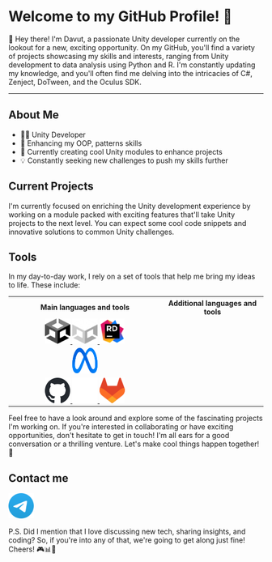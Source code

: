 # Welcome to my GitHub Profile! 🚀

👋 Hey there! I'm Davut, a passionate Unity developer currently on the lookout for a new, exciting opportunity. On my GitHub, you'll find a variety of projects showcasing my skills and interests, ranging from Unity development to data analysis using Python and R. I'm constantly updating my knowledge, and you'll often find me delving into the intricacies of C#, Zenject, DoTween, and the Oculus SDK.
_______________________________________________________________________________________________________________
## About Me
- 👨‍💻 Unity Developer
- 🌱 Enhancing my OOP, patterns skills
- 🚀 Currently creating cool Unity modules to enhance projects
- 💡 Constantly seeking new challenges to push my skills further

## Current Projects
I'm currently focused on enriching the Unity development experience by working on a module packed with exciting features that'll take Unity projects to the next level. You can expect some cool code snippets and innovative solutions to common Unity challenges.

## Tools
In my day-to-day work, I rely on a set of tools that help me bring my ideas to life. These include:

<body>
    <table align="center">
        <tr>
            <th align="center" width="60%">Main languages and tools</th>
            <th align="center" width="40%">Additional languages and tools</th>
        </tr>
        <tr>
            <td align="center">
                <a href="https://unity.com#gh-light-mode-only">
                    <img src="resources/unity_icon.svg" width="50" height="50" alt="Unity logo">
                </a>
                <a href="https://unity.com#gh-dark-mode-only">
                    <img src="resources/unity-dark_icon.svg" width="50" height="50" alt="Unity logo">
                </a>
                <a href="https://www.jetbrains.com/">
                    <img src="resources/rider-colored_icon.svg" width="50" height="50" alt="Rider logo">
                </a>
            </td>
            <td></td>
        </tr>
        <tr>
            <td align="center">
                <a href="https://www.meta.com/">
                    <img src="resources/meta-colored_icon.svg" width="50" height="50" alt="Meta logo">
                </a>
            </td>
            <td></td>
        </tr>
        <tr>
            <td align="center">
                <a href="https://github.com#gh-light-mode-only">
                    <img src="resources/github_icon.svg" width="50" height="50" alt="GitHub logo">
                </a>
                <a href="https://github.com#gh-dark-mode-only">
                    <img src="resources/github-dark_icon.svg" width="50" height="50" alt="GitHub logo">
                </a>
                <a href="https://about.gitlab.com/">
                    <img src="resources/gitlab-colored_icon.svg" width="50" height="50" alt="GitLab logo">
                </a>
            </td>
            <td></td>
        </tr>
    </table>
</body>

Feel free to have a look around and explore some of the fascinating projects I'm working on. If you're interested in collaborating or have exciting opportunities, don't hesitate to get in touch! I'm all ears for a good conversation or a thrilling venture. Let's make cool things happen together! 🌟

## Contact me
<a href="https://t.me/dvt_st">
    <img src="resources/telegram-colored_icon.svg" width="50" height="50" alt="Telegram logo">
</a>

P.S. Did I mention that I love discussing new tech, sharing insights, and coding? So, if you're into any of that, we're going to get along just fine! Cheers! 🎮📊🚀
